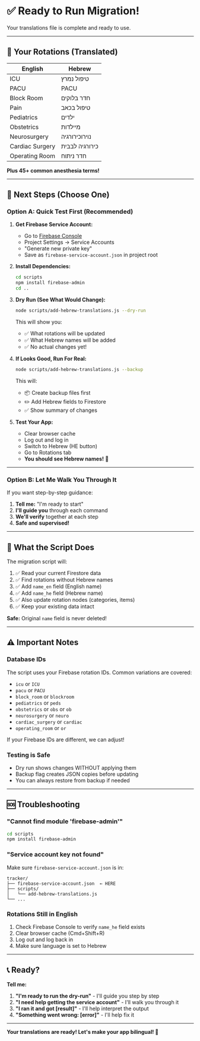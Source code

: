 # ✅ Ready to Run Migration!

Your translations file is complete and ready to use.

---

## 🎯 Your Rotations (Translated)

| English         | Hebrew         |
| --------------- | -------------- |
| ICU             | טיפול נמרץ     |
| PACU            | PACU           |
| Block Room      | חדר בלוקים     |
| Pain            | טיפול בכאב     |
| Pediatrics      | ילדים          |
| Obstetrics      | מיילדות        |
| Neurosurgery    | נוירוכירורגיה  |
| Cardiac Surgery | כירורגיה לבבית |
| Operating Room  | חדר ניתוח      |

**Plus 45+ common anesthesia terms!**

---

## 🚀 Next Steps (Choose One)

### **Option A: Quick Test First (Recommended)**

1. **Get Firebase Service Account:**
   - Go to [Firebase Console](https://console.firebase.google.com/)
   - Project Settings → Service Accounts
   - "Generate new private key"
   - Save as `firebase-service-account.json` in project root

2. **Install Dependencies:**

   ```bash
   cd scripts
   npm install firebase-admin
   cd ..
   ```

3. **Dry Run (See What Would Change):**

   ```bash
   node scripts/add-hebrew-translations.js --dry-run
   ```

   This will show you:
   - ✅ What rotations will be updated
   - ✅ What Hebrew names will be added
   - ✅ No actual changes yet!

4. **If Looks Good, Run For Real:**

   ```bash
   node scripts/add-hebrew-translations.js --backup
   ```

   This will:
   - 📦 Create backup files first
   - ✏️ Add Hebrew fields to Firestore
   - ✅ Show summary of changes

5. **Test Your App:**
   - Clear browser cache
   - Log out and log in
   - Switch to Hebrew (HE button)
   - Go to Rotations tab
   - **You should see Hebrew names!** 🎉

---

### **Option B: Let Me Walk You Through It**

If you want step-by-step guidance:

1. **Tell me:** "I'm ready to start"
2. **I'll guide you** through each command
3. **We'll verify** together at each step
4. **Safe and supervised!**

---

## 📝 What the Script Does

The migration script will:

1. ✅ Read your current Firestore data
2. ✅ Find rotations without Hebrew names
3. ✅ Add `name_en` field (English name)
4. ✅ Add `name_he` field (Hebrew name)
5. ✅ Also update rotation nodes (categories, items)
6. ✅ Keep your existing data intact

**Safe:** Original `name` field is never deleted!

---

## ⚠️ Important Notes

### **Database IDs**

The script uses your Firebase rotation IDs. Common variations are covered:

- `icu` or `ICU`
- `pacu` or `PACU`
- `block_room` or `blockroom`
- `pediatrics` or `peds`
- `obstetrics` or `obs` or `ob`
- `neurosurgery` or `neuro`
- `cardiac_surgery` or `cardiac`
- `operating_room` or `or`

If your Firebase IDs are different, we can adjust!

### **Testing is Safe**

- Dry run shows changes WITHOUT applying them
- Backup flag creates JSON copies before updating
- You can always restore from backup if needed

---

## 🆘 Troubleshooting

### "Cannot find module 'firebase-admin'"

```bash
cd scripts
npm install firebase-admin
```

### "Service account key not found"

Make sure `firebase-service-account.json` is in:

```
tracker/
├── firebase-service-account.json  ← HERE
├── scripts/
│   └── add-hebrew-translations.js
└── ...
```

### Rotations Still in English

1. Check Firebase Console to verify `name_he` field exists
2. Clear browser cache (Cmd+Shift+R)
3. Log out and log back in
4. Make sure language is set to Hebrew

---

## 📞 Ready?

**Tell me:**

1. **"I'm ready to run the dry-run"** - I'll guide you step by step
2. **"I need help getting the service account"** - I'll walk you through it
3. **"I ran it and got [result]"** - I'll help interpret the output
4. **"Something went wrong: [error]"** - I'll help fix it

---

**Your translations are ready! Let's make your app bilingual! 🎯**
